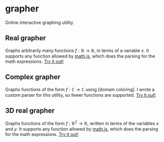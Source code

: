 # grapher
Online interactive graphing utility.

## Real grapher
Graphs arbitrarily many functions $f: \mathbb{R} \longrightarrow \mathbb{R}$, in terms of a variable $x$. It supports any function allowed by [math.js](https://mathjs.org/), which does the parsing for the math expressions. [Try it out!](https://physidev.github.io/grapher/real/)

## Complex grapher
Graphs functions of the form $f: \mathbb{C} \longrightarrow \mathbb{C}$ using [domain coloring]. I wrote a custom parser for this utility, so fewer functions are supported. [Try it out!](https://physidev.github.io/grapher/complex/)

## 3D real grapher
Graphs functions of the form $f: \mathbb{R^2} \longrightarrow \mathbb{R}$, written in terms of the variables $x$ and $y$. It supports any function allowed by [math.js](https://mathjs.org/), which does the parsing for the math expressions. [Try it out!](https://physidev.github.io/grapher/3D/)
